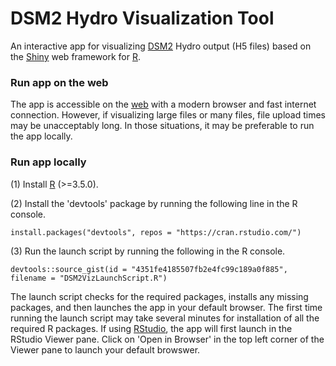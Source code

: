 # DSM2 Hydro Visualization Tool

An interactive app for visualizing [DSM2](http://baydeltaoffice.water.ca.gov/modeling/deltamodeling/models/dsm2/dsm2.cfm) Hydro output (H5 files) based on the [Shiny](https://shiny.rstudio.com/) web framework for [R](https://www.r-project.org/).

### Run app on the web

The app is accessible on the [web](https://fishsciences.shinyapps.io/dsm2-hydro-visualization/) with a modern browser and fast internet connection. However, if visualizing large files or many files, file upload times may be unacceptably long. In those situations, it may be preferable to run the app locally.

### Run app locally

(1) Install [R](https://cran.rstudio.com/) (>=3.5.0).

(2) Install the 'devtools' package by running the following line in the R console.
```
install.packages("devtools", repos = "https://cran.rstudio.com/")
```

(3) Run the launch script by running the following in the R console.
```
devtools::source_gist(id = "4351fe4185507fb2e4fc99c189a0f885", filename = "DSM2VizLaunchScript.R")
```
The launch script checks for the required packages, installs any missing packages, and then launches the app in your default browser. The first time running the launch script may take several minutes for installation of all the required R packages. If using [RStudio](https://www.rstudio.com/), the app will first launch in the RStudio Viewer pane. Click on 'Open in Browser' in the top left corner of the Viewer pane to launch your default browswer.



